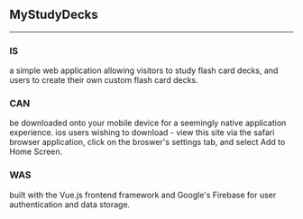 <h2>MyStudyDecks</h2>
<hr>
<div>
    <h3>IS</h3>
    <p> a simple web application allowing visitors to study flash card decks, and users to create their own custom flash card decks.</p>
</div>
<div>
    <h3>CAN</h3>
    <p> be downloaded onto your mobile device for a seemingly native application experience. ios users wishing to download - view this site via the safari browser application, click on the broswer's settings tab, and select Add to Home Screen.</p>
</div>
<div>
    <h3>WAS</h3>
    <p> built with the Vue.js frontend framework and Google's Firebase for user authentication and data storage.</p>
</div>